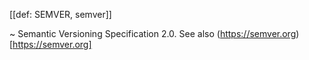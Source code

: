 [[def: SEMVER, semver]]

~ Semantic Versioning Specification 2.0. See also (https://semver.org)[https://semver.org]
